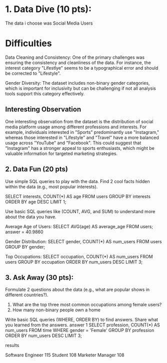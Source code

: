 # 1. Data Dive (10 pts):
The data i choose was Social Media Users

# Difficulties
Data Cleaning and Consistency: One of the primary challenges was ensuring the consistency and cleanliness of the data. For instance, the interest category "Lifestlye" seems to be a typographical error and should be corrected to "Lifestyle".

Gender Diversity: The dataset includes non-binary gender categories, which is important for inclusivity but can be challenging if not all analysis tools support this category effectively.



## Interesting Observation
One interesting observation from the dataset is the distribution of social media platform usage among different professions and interests. For example, individuals interested in "Sports" predominantly use "Instagram," whereas those interested in "Lifestyle" and "Travel" have a more balanced usage across "YouTube" and "Facebook". This could suggest that "Instagram" has a stronger appeal to sports enthusiasts, which might be valuable information for targeted marketing strategies.


## 2. Data Fun (20 pts)
Use simple SQL queries to play with the data.
Find 2 cool facts hidden within the data (e.g., most popular interests).

SELECT interests, COUNT(*) AS age
FROM users
GROUP BY interests
ORDER BY age DESC
LIMIT 1;

Use basic SQL queries like (COUNT, AVG, and SUM) to understand more about the data you have.

Average Age of Users:
SELECT AVG(age) AS average_age
FROM users;
 answer = 40.9860

Gender Distribution:
SELECT gender, COUNT(*) AS num_users
FROM users
GROUP BY gender;

Top Occupations:
SELECT occupation, COUNT(*) AS num_users
FROM users
GROUP BY occupation
ORDER BY num_users DESC
LIMIT 3;



## 3. Ask Away (30 pts):

Formulate 2 questions about the data (e.g., what are popular shows in different countries?).

1. What are the top three most common occupations among female users?
2. How many non-binary people own a home 

Write basic SQL queries (WHERE, ORDER BY) to find answers.
Share what you learned from the answers.
answer 1
SELECT profession, COUNT(*) AS num_users
FROM time
WHERE gender = 'Female'
GROUP BY profession
ORDER BY num_users DESC
LIMIT 3;

results
	
Software Engineer
115
Student
108
Marketer Manager
108





